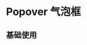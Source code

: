 <script setup>
import demo from './demo.vue'
</script>

# Popover 气泡框

## 基础使用

<Preview comp-name="Popover" demo-name="demo">
  <demo />
</Preview>
